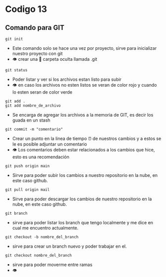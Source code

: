 # Codigo 13

## Comando para GIT

```
git init
```
- Este comando solo se hace una vez por proyecto, sirve para inicializar nuestro proyecto con git
- :eye: crear una :file_folder: carpeta oculta llamada 
.git

```
git status
```
- Poder listar y ver si los archivos estan listo para subir
- :eye: en caso los archivos no esten listos se veran de color rojo y cuando lo esten seran de color verde
```
git add .
git add nombre_de_archivo
```
- Se encarga de agregar los archivos a la memoria de GIT, es decir los guada en un stash
```
git commit -m "comentario"
```
- Crear un punto en la linea de tiempo :alarm_clock: de nuestros cambios y a estos se le es posible adjuntar un comentario
- :eye: Los comentarios deben estar relacionados a los cambios que hice, esto es una recomendación
```
git push origin main
```
- Sirve para poder subir los cambios a nuestro repositorio en la nube, en este caso github.

```
git pull origin mail
```
- Sirve para poder descargar los cambios de nuestro repositorio en la nube, en este caso github.
```
git branch
```
- sirve para poder listar los branch que tengo localmente y me dice en cual me encuentro actualmente.
```
git checkout -b nombre_del_branch
```
- sirve para crear un branch nuevo y poder trabajar en el.
```
git checkout nombre_del_branch
```
- sirve para poder moverme entre ramas
- :eye: